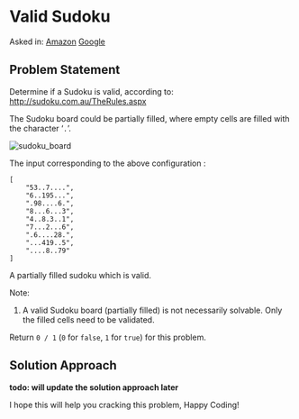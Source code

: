 # Valid Sudoku

Asked in: [Amazon](#) [Google](#)

## Problem Statement
Determine if a Sudoku is valid, according to: http://sudoku.com.au/TheRules.aspx

The Sudoku board could be partially filled, where empty cells are filled with the character ‘`.`’.

![sudoku_board](http://url/to/img.png)

The input corresponding to the above configuration :
```
[
    "53..7....",
    "6..195...",
    ".98....6.",
    "8...6...3",
    "4..8.3..1",
    "7...2...6",
    ".6....28.",
    "...419..5",
    "....8..79"
]
```
A partially filled sudoku which is valid.

Note:
1. A valid Sudoku board (partially filled) is not necessarily solvable. Only the filled cells need to be validated.

Return `0 / 1` (`0` for `false`, `1` for `true`) for this problem.

## Solution Approach
**todo: will update the solution approach later**

I hope this will help you cracking this problem, Happy Coding!
